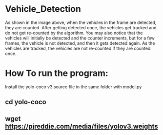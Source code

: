 # Vehicle_Detection
As shown in the image above, when the vehicles in the frame are detected, they are counted. After getting detected once, the vehicles get tracked and do not get re-counted by the algorithm.
You may also notice that the vehicles will initially be detected and the counter increments, but for a few frames, the vehicle is not detected, and then it gets detected again. As the vehicles are tracked, the vehicles are not re-counted if they are counted once.

# How To run the program:
Install the yolo-coco v3 source file in the same folder with model.py

## cd yolo-coco
## wget https://pjreddie.com/media/files/yolov3.weights
